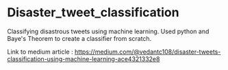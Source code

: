# Disaster_tweet_classification

Classifying disastrous tweets using machine learning.
Used python and Baye's Theorem to create a classifier from scratch.

Link to medium article : https://medium.com/@vedantc108/disaster-tweets-classification-using-machine-learning-ace4321332e8

